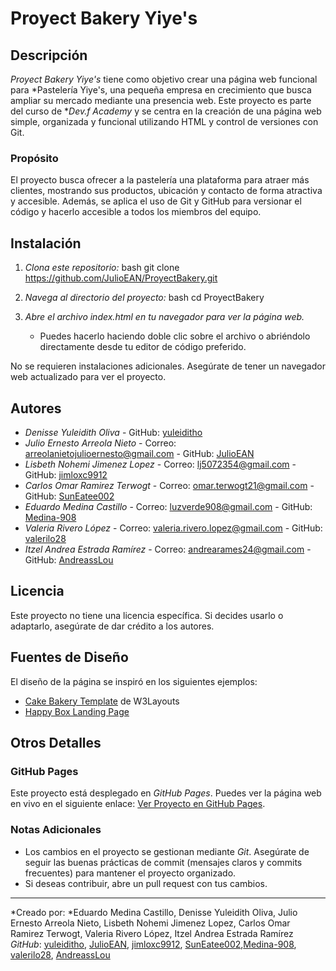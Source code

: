 # Proyect Bakery Yiye's

## Descripción
*Proyect Bakery Yiye's* tiene como objetivo crear una página web funcional para *Pastelería Yiye's, una pequeña empresa en crecimiento que busca ampliar su mercado mediante una presencia web. Este proyecto es parte del curso de **Dev.f Academy* y se centra en la creación de una página web simple, organizada y funcional utilizando HTML y control de versiones con Git.

### Propósito
El proyecto busca ofrecer a la pastelería una plataforma para atraer más clientes, mostrando sus productos, ubicación y contacto de forma atractiva y accesible. Además, se aplica el uso de Git y GitHub para versionar el código y hacerlo accesible a todos los miembros del equipo.

## Instalación

1. *Clona este repositorio:*
    bash
    git clone https://github.com/JulioEAN/ProyectBakery.git
    

2. *Navega al directorio del proyecto:*
    bash
    cd ProyectBakery
    

3. *Abre el archivo index.html en tu navegador para ver la página web.*
    * Puedes hacerlo haciendo doble clic sobre el archivo o abriéndolo directamente desde tu editor de código preferido.

No se requieren instalaciones adicionales. Asegúrate de tener un navegador web actualizado para ver el proyecto.

## Autores


- *Denisse Yuleidith Oliva* - GitHub: [yuleiditho](https://github.com/yuleiditho)
- *Julio Ernesto Arreola Nieto* - Correo: arreolanietojulioernesto@gmail.com - GitHub: [JulioEAN](https://github.com/JulioEAN)
- *Lisbeth Nohemi Jimenez Lopez* - Correo: lj5072354@gmail.com - GitHub: [jimloxc9912](https://github.com/jimloxc9912)
- *Carlos Omar Ramirez Terwogt* - Correo: omar.terwogt21@gmail.com - GitHub: [SunEatee002](https://github.com/SunEatee002)
- *Eduardo Medina Castillo* - Correo: luzverde908@gmail.com - GitHub: [Medina-908](https://github.com/Medina-908)
- *Valeria Rivero López* - Correo: valeria.rivero.lopez@gmail.com - GitHub: [valerilo28](https://github.com/valerilo28)
- *Itzel Andrea Estrada Ramírez* - Correo: andrearames24@gmail.com - GitHub: [AndreassLou](https://github.com/AndreassLou)

## Licencia

Este proyecto no tiene una licencia específica. Si decides usarlo o adaptarlo, asegúrate de dar crédito a los autores.

## Fuentes de Diseño

El diseño de la página se inspiró en los siguientes ejemplos:

- [Cake Bakery Template](https://p.w3layouts.com/demos_new/template_demo/20-09-2018/cakes_bakery-demo_Free/190696682/web/index.html) de W3Layouts
- [Happy Box Landing Page](https://happy-box-lp.mp.dzencode.com/)

## Otros Detalles

### GitHub Pages
Este proyecto está desplegado en *GitHub Pages*. Puedes ver la página web en vivo en el siguiente enlace: [Ver Proyecto en GitHub Pages](https://JulioEAN.github.io/ProyectBakery).

### Notas Adicionales
- Los cambios en el proyecto se gestionan mediante *Git*. Asegúrate de seguir las buenas prácticas de commit (mensajes claros y commits frecuentes) para mantener el proyecto organizado.
- Si deseas contribuir, abre un pull request con tus cambios.

---

*Creado por: *Eduardo Medina Castillo, Denisse Yuleidith Oliva, Julio Ernesto Arreola Nieto, Lisbeth Nohemi Jimenez Lopez, Carlos Omar Ramirez Terwogt, Valeria Rivero López, Itzel Andrea Estrada Ramírez  
*GitHub*:  [yuleiditho](https://github.com/yuleiditho), [JulioEAN](https://github.com/JulioEAN), [jimloxc9912](https://github.com/jimloxc9912), [SunEatee002](https://github.com/SunEatee002),[Medina-908](https://github.com/Medina-908), [valerilo28](https://github.com/valerilo28), [AndreassLou](https://github.com/AndreassLou)

